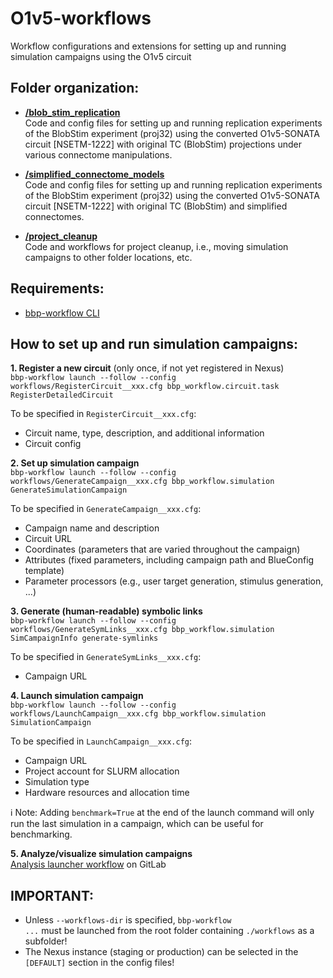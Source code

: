 # O1v5-workflows

Workflow configurations and extensions for setting up and running simulation campaigns using the O1v5 circuit

## Folder organization:
* __[/blob_stim_replication](/blob_stim_replication)__\
  Code and config files for setting up and running replication experiments of the BlobStim experiment (proj32) using the converted O1v5-SONATA circuit [NSETM-1222] with original TC (BlobStim) projections under various connectome manipulations.

* __[/simplified_connectome_models](/simplified_connectome_models)__\
  Code and config files for setting up and running replication experiments of the BlobStim experiment (proj32) using the converted O1v5-SONATA circuit [NSETM-1222] with original TC (BlobStim) and simplified connectomes.

* __[/project_cleanup](/project_cleanup)__\
  Code and workflows for project cleanup, i.e., moving simulation campaigns to other folder locations, etc.

## Requirements:
* [bbp-workflow CLI](https://bbpteam.epfl.ch/project/spaces/pages/viewpage.action?spaceKey=BBPNSE&title=Workflow)

## How to set up and run simulation campaigns:
**1. Register a new circuit** (only once, if not yet registered in Nexus) <br>
<code>bbp-workflow launch --follow --config workflows/RegisterCircuit__xxx.cfg bbp_workflow.circuit.task RegisterDetailedCircuit</code>

  To be specified in <code>RegisterCircuit__xxx.cfg</code>:
  * Circuit name, type, description, and additional information
  * Circuit config

**2. Set up simulation campaign** <br>
<code>bbp-workflow launch --follow --config workflows/GenerateCampaign__xxx.cfg bbp_workflow.simulation GenerateSimulationCampaign</code>

  To be specified in <code>GenerateCampaign__xxx.cfg</code>:
  * Campaign name and description
  * Circuit URL
  * Coordinates (parameters that are varied throughout the campaign)
  * Attributes (fixed parameters, including campaign path and BlueConfig template)
  * Parameter processors (e.g., user target generation, stimulus generation, ...)

**3. Generate (human-readable) symbolic links** <br>
<code>bbp-workflow launch --follow --config workflows/GenerateSymLinks__xxx.cfg bbp_workflow.simulation SimCampaignInfo generate-symlinks</code>

  To be specified in <code>GenerateSymLinks__xxx.cfg</code>:
  * Campaign URL

**4. Launch simulation campaign** <br>
<code>bbp-workflow launch --follow --config workflows/LaunchCampaign__xxx.cfg bbp_workflow.simulation SimulationCampaign</code>

  To be specified in <code>LaunchCampaign__xxx.cfg</code>:
  * Campaign URL
  * Project account for SLURM allocation
  * Simulation type
  * Hardware resources and allocation time

ℹ️ Note: Adding <code>benchmark=True</code> at the end of the launch command will only run the last simulation in a campaign, which can be useful for benchmarking.

**5. Analyze/visualize simulation campaigns** <br>
[Analysis launcher workflow](https://bbpgitlab.epfl.ch/conn/simulation/sscx-analysis/-/tree/master/analysis_launcher) on GitLab

## IMPORTANT:
* Unless <code>--workflows-dir</code> is specified, <code>bbp-workflow ...</code> must be launched from the root folder containing <code>./workflows</code> as a subfolder!
* The Nexus instance (staging or production) can be selected in the <code>[DEFAULT]</code> section in the config files!
